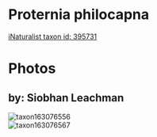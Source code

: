 
Proternia philocapna
====================
  
[iNaturalist taxon id: 395731](https://www.inaturalist.org/taxa/395731)
# Photos

## by: Siobhan Leachman
  
![taxon163076556](https://inaturalist-open-data.s3.amazonaws.com/photos/174782262/medium.jpg)  
![taxon163076567](https://inaturalist-open-data.s3.amazonaws.com/photos/174782267/medium.jpg)